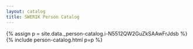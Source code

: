 ```yaml
---
layout: catalog
title: SWERIK Person Catalog
---
```

{% assign p = site.data._person-catalog.i-N5512QW2GuZkSAAwFrJdsb %}
{% include person-catalog.html p=p %}

